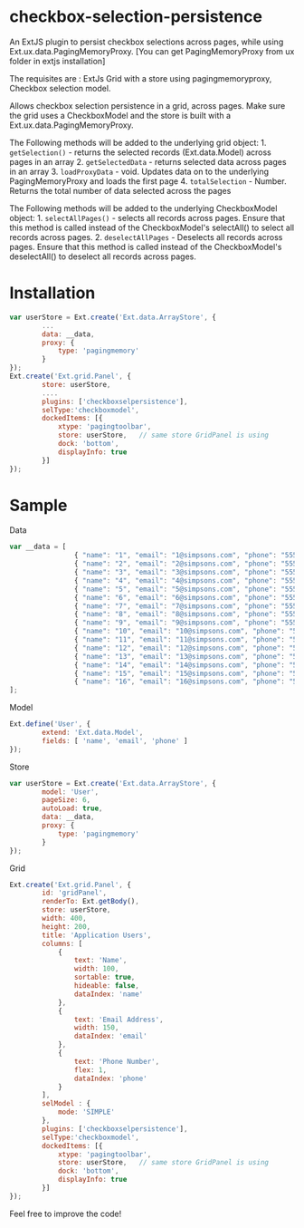 checkbox-selection-persistence
==============================

An ExtJS plugin to persist checkbox selections across pages, while using Ext.ux.data.PagingMemoryProxy.
[You can get PagingMemoryProxy from ux folder in extjs installation]

The requisites are : ExtJs Grid with a store using pagingmemoryproxy, 
					 Checkbox selection model.


Allows checkbox selection persistence in a grid, across pages. Make sure the grid uses a CheckboxModel 
and the store is built with a Ext.ux.data.PagingMemoryProxy.
	
The Following methods will be added to the underlying grid object:
	1. `getSelection()` - returns the selected records (Ext.data.Model) across pages in an array
    2. `getSelectedData` - returns selected data across pages in an array
    3. `loadProxyData` - void. Updates data on to the underlying PagingMemoryProxy and loads the first page
    4. `totalSelection` - Number. Returns the total number of data selected across the pages

The Following methods will be added to the underlying CheckboxModel object:
    1. `selectAllPages()` - selects all records across pages. Ensure that this method is called
                          instead of the CheckboxModel's selectAll() to select all records
                          across pages.
    2. `deselectAllPages` - Deselects all records across pages. Ensure that this method is called
                          instead of the CheckboxModel's deselectAll() to deselect all records
                          across pages.

Installation
============
`````javascript
var userStore = Ext.create('Ext.data.ArrayStore', {
        ...
        data: __data,
        proxy: {
            type: 'pagingmemory'
	    }
});
Ext.create('Ext.grid.Panel', {
        store: userStore,
        ....
        plugins: ['checkboxselpersistence'],
	    selType:'checkboxmodel',
	    dockedItems: [{
	        xtype: 'pagingtoolbar',
	        store: userStore,   // same store GridPanel is using
	        dock: 'bottom',
	        displayInfo: true
	    }]
});
`````

Sample
======
Data
`````javascript
var __data = [
                { "name": "1", "email": "1@simpsons.com", "phone": "555-111-1224" },
                { "name": "2", "email": "2@simpsons.com", "phone": "555-222-1234" },
                { "name": "3", "email": "3@simpsons.com", "phone": "555-222-1244" },
                { "name": "4", "email": "4@simpsons.com", "phone": "555-222-1254" },
                { "name": "5", "email": "5@simpsons.com", "phone": "555-111-1224" },
                { "name": "6", "email": "6@simpsons.com", "phone": "555-222-1234" },
                { "name": "7", "email": "7@simpsons.com", "phone": "555-222-1244" },
                { "name": "8", "email": "8@simpsons.com", "phone": "555-222-1254" },
                { "name": "9", "email": "9@simpsons.com", "phone": "555-111-1224" },
                { "name": "10", "email": "10@simpsons.com", "phone": "555-222-1234" },
                { "name": "11", "email": "11@simpsons.com", "phone": "555-222-1244" },
                { "name": "12", "email": "12@simpsons.com", "phone": "555-222-1254" },
                { "name": "13", "email": "13@simpsons.com", "phone": "555-111-1224" },
                { "name": "14", "email": "14@simpsons.com", "phone": "555-222-1234" },
                { "name": "15", "email": "15@simpsons.com", "phone": "555-222-1244" },
                { "name": "16", "email": "16@simpsons.com", "phone": "555-222-1254" }
];
`````

Model
`````javascript
Ext.define('User', {
	    extend: 'Ext.data.Model',
	    fields: [ 'name', 'email', 'phone' ]
});
`````

Store
`````javascript
var userStore = Ext.create('Ext.data.ArrayStore', {
        model: 'User',
        pageSize: 6,
        autoLoad: true,
        data: __data,
        proxy: {
            type: 'pagingmemory'
	    }
});
`````

Grid
`````javascript
Ext.create('Ext.grid.Panel', {
        id: 'gridPanel',
	    renderTo: Ext.getBody(),
	    store: userStore,
	    width: 400,
	    height: 200,
	    title: 'Application Users',
	    columns: [
	        {
	            text: 'Name',
	            width: 100,
	            sortable: true,
	            hideable: false,
	            dataIndex: 'name'
	        },
	        {
	            text: 'Email Address',
	            width: 150,
	            dataIndex: 'email'
	        },
	        {
	            text: 'Phone Number',
	            flex: 1,
	            dataIndex: 'phone'
	        }
	    ],
	    selModel : {
            mode: 'SIMPLE'
	    },
	    plugins: ['checkboxselpersistence'],
	    selType:'checkboxmodel',
	    dockedItems: [{
	        xtype: 'pagingtoolbar',
	        store: userStore,   // same store GridPanel is using
	        dock: 'bottom',
	        displayInfo: true
	    }]
});
`````

Feel free to improve the code!
